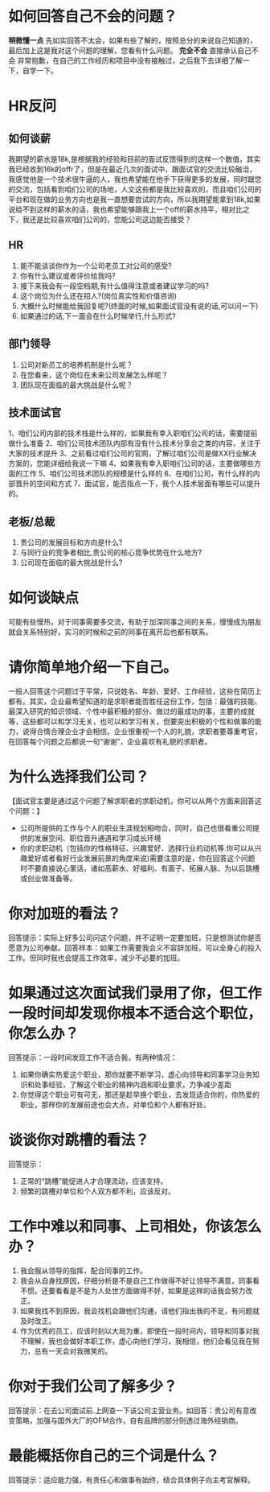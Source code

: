 # 如何回答自己不会的问题？
**稍微懂一点**
先如实回答不太会，如果有些了解的，按照总分的来说自己知道的，最后加上这是我对这个问题的理解，您看有什么问题。
**完全不会**
直接承认自己不会
非常抱歉，在自己的工作经历和项目中没有接触过，之后我下去详细了解一下，自学一下。



# HR反问

## 如何谈薪
我期望的薪水是18k,是根据我的经验和目前的面试反馈得到的这样一个数值，其实我已经收到16k的offr了，但是在最近几次的面试中，跟面试官的交流比较融洽，我感觉他是一个技术很牛逼的人，我也希望能在他手下获得更多的发展，同时跟您的交流，包括看到咱们公司的场地，人文这些都是我比较喜欢的，而且咱们公司的平台和现在做的业务方向也是我一直想要尝试的方向，所以我期望能拿到18k,如果说给不到这样的薪水的话，我也希望能够跟我上一个off的薪水持平，相对比之下，我还是比较喜欢咱们公司的，您能公司这边能否接受？

## HR

1. 能不能谈谈你作为一个公司老员工对公司的感受?
2. 你有什么建议或者评价给我吗?
3. 接下来我会有一段空档期,有什么值得注意或者建议学习的吗?
4. 这个岗位为什么还在招人?(岗位真实性和价值咨询)
5. 大概什么时候能给我回复呢?(终面的时候,如果面试官没有说的话,可以问一下)
6. 如果通过的话,下一面会在什么时候举行,什么形式?

## 部门领导

1. 公司对新员工的培养机制是什么呢？
2. 在您看来，这个岗位在未来公司发展怎么样呢？
3. 团队现在面临的最大挑战是什么呢？

## 技术面试官
1、咱们公司内部的技术栈是什么样的，如果我有幸入职咱们公司的话，需要提前做什么准备
2、咱们公司技术团队内部有没有什么技术分享会之类的内容，关注于大家的技术提升
3、之前看过咱们公司的官网，了解过咱们公司是做XX行业解决方案的，您能详细给我说一下嘛
4、如果我有幸入职咱们公司的话，主要做哪些方面的工作
5、咱们公司技术团队的规模是什么样的
6、在咱们公司，有什么样的内部晋升的空间和方式
7、面试官，能否指点一下，我个人技术层面有哪些可以提升的。

## 老板/总裁

1. 贵公司的发展目标和方向是什么?
2. 与同行业的竞争者相比,贵公司的核心竞争优势在什么地方?
3. 公司现在面临的最大挑战是什么?


# 如何谈缺点

可能有些慢热，对于同事需要多交流，有助于加深同事之间的关系，慢慢成为朋友就会关系特别好，实习的时候和之前的同事在离开后也都有联系。


# 请你简单地介绍一下自己。
一般人回答这个问题过于平常，只说姓名、年龄、爱好、工作经验，这些在简历上都有。其实，企业最希望知道的是求职者能否胜任这份工作，包括：最强的技能、最深入研究的知识领域、个性中最积极的部分、做过的最成功的事，主要的成就等，这些都可以和学习无关，也可以和学习有关，但要突出积极的个性和做事的能力，说得合情合理企业才会相信。企业很重视一个人的礼貌，求职者要尊重考官，在回答每个问题之后都说一句“谢谢”，企业喜欢有礼貌的求职者。


# 为什么选择我们公司？
【面试官主要是通过这个问题了解求职者的求职动机，你可以从两个方面来回答这个问题：】
- 公司所提供的工作与个人的职业生涯规划相吻合，同时，自己也很看重公司提供的发展空间、职位晋升通道和学习成长环境
- 你的求职动机（包括你的性格特征、兴趣爱好、选择行业的动机等.你可以从兴趣爱好或者看好行业发展前景的角度来说)需要注意的是，你在回答这个问题时不要直接说心里话，诸如高薪水、好福利、有面子、拓展人脉、为以后跳槽或创业做准备等。

# 你对加班的看法？
回答提示：实际上好多公司问这个问题，并不证明一定要加班，只是想测试你是否愿意为公司奉献。回答样本：如果工作需要我会义不容辞加班，可以全身心的投入工作。但同时我也会提高工作效率，减少不必要的加班。

# 如果通过这次面试我们录用了你，但工作一段时间却发现你根本不适合这个职位，你怎么办？
回答提示：一段时间发现工作不适合我，有两种情况：
1. 如果你确实热爱这个职业，那你就要不断学习，虚心向领导和同事学习业务知识和处事经验，了解这个职业的精神内涵和职业要求，力争减少差距
2. 你觉得这个职业可有可无，那还是趁早换个职业，去发现适合你的，你热爱的职业，那样你的发展前途也会大点，对单位和个人都有好处。

# 谈谈你对跳槽的看法？
回答提示：
1. 正常的“跳槽”能促进人才合理流动，应该支持。
2. 频繁的跳槽对单位和个人双方都不利，应该反对。

# 工作中难以和同事、上司相处，你该怎么办？

1. 我会服从领导的指挥，配合同事的工作。
2. 我会从自身找原因，仔细分析是不是自己工作做得不好让领导不满意，同事看不惯。还要看看是不是为人处世方面做得不好，如果是这样的话我会努力改正。
3. 如果我找不到原因，我会找机会跟他们沟通，请他们指出我的不足，有问题就及时改正。
4. 作为优秀的员工，应该时刻以大局为重，即使在一段时间内，领导和同事对我不理解，我也会做好本职工作，虚心向他们学习，我相信，他们会看见我在努力，总有一天会对我微笑的。

# 你对于我们公司了解多少？
回答提示：在去公司面试前.上网查一下该公司主营业务。如回答：贵公司有意改变策略，加强与国外大厂的OFM合作，自有品牌的部分则透过海外经销商。
# 最能概括你自己的三个词是什么？
回答提示：适应能力强，有责任心和做事有始终，结合具体例子向主考官解释。
